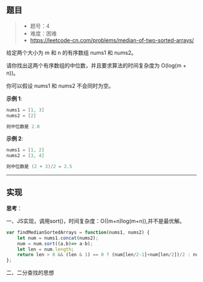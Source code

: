 ## 题目

> - 题号：4
> - 难度：困难
> - https://leetcode-cn.com/problems/median-of-two-sorted-arrays/

给定两个大小为 m 和 n 的有序数组 nums1 和 nums2。

请你找出这两个有序数组的中位数，并且要求算法的时间复杂度为 O(log(m + n))。

你可以假设 nums1 和 nums2 不会同时为空。

<b>示例 1</b>:
```c
nums1 = [1, 3]
nums2 = [2]

则中位数是 2.0
```

<b>示例 2</b>:

```c
nums1 = [1, 2]
nums2 = [3, 4]

则中位数是 (2 + 3)/2 = 2.5
```



---
## 实现

**思考**：

一、JS实现，调用sort()，时间复杂度：O((m+n)log(m+n)),并不是最优解。

```javascript
var findMedianSortedArrays = function(nums1, nums2) {
    let num = nums1.concat(nums2);
    num = num.sort((a,b)=> a-b);
    let len = num.length;
    return len > 0 && (len & 1) == 0 ? (num[len/2-1]+num[len/2])/2 : num[(len-1)/2]
};
```

二、二分查找的思想




